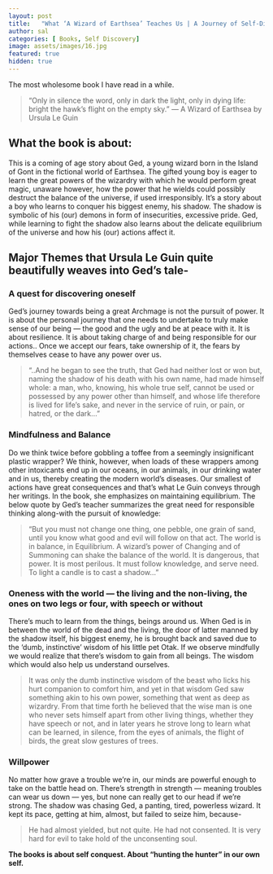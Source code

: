 ```yaml
---
layout: post
title:   "What ‘A Wizard of Earthsea’ Teaches Us | A Journey of Self-Discovery"
author: sal
categories: [ Books, Self Discovery]
image: assets/images/16.jpg
featured: true
hidden: true
---
```

The most wholesome book I have read in a while.
>    “Only in silence the word,
>   only in dark the light,
>   only in dying life:
>   bright the hawk’s flight
>    on the empty sky.”
>— A Wizard of Earthsea by Ursula Le Guin

## What the book is about:

This is a coming of age story about Ged, a young wizard born in the Island of Gont in the fictional world of Earthsea. The gifted young boy is eager to learn the great powers of the wizardry with which he would perform great magic, unaware however, how the power that he wields could possibly destruct the balance of the universe, if used irresponsibly. It’s a story about a boy who learns to conquer his biggest enemy, his shadow. The shadow is symbolic of his (our) demons in form of insecurities, excessive pride. Ged, while learning to fight the shadow also learns about the delicate equilibrium of the universe and how his (our) actions affect it.

## Major Themes that Ursula Le Guin quite beautifully weaves into Ged’s tale-

### A quest for discovering oneself
Ged’s journey towards being a great Archmage is not the pursuit of power. It is about the personal journey that one needs to undertake to truly make sense of our being — the good and the ugly and be at peace with it. It is about resilience. It is about taking charge of and being responsible for our actions..
Once we accept our fears, take ownership of it, the fears by themselves cease to have any power over us.

>“..And he began to see the truth, that Ged had neither lost or won but, naming the shadow of his death with his own name, had made himself whole: a man, who, knowing, his whole true self, cannot be used or possessed by any power other than himself, and whose life therefore is lived for life’s sake, and never in the service of ruin, or pain, or hatred, or the dark…”

### Mindfulness and Balance
Do we think twice before gobbling a toffee from a seemingly insignificant plastic wrapper? We think, however, when loads of these wrappers among other intoxicants end up in our oceans, in our animals, in our drinking water and in us, thereby creating the modern world’s diseases. Our smallest of actions have great consequences and that’s what Le Guin conveys through her writings. In the book, she emphasizes on maintaining equilibrium. The below quote by Ged’s teacher summarizes the great need for responsible thinking along-with the pursuit of knowledge:

 >“But you must not change one thing, one pebble, one grain of sand, until you know what good and evil will follow on that act. The world is in balance, in Equilibrium. A wizard’s power of Changing and of Summoning can shake the balance of the world. It is dangerous, that power. It is most perilous. It must follow knowledge, and serve need. To light a candle is to cast a shadow…”

### Oneness with the world — the living and the non-living, the ones on two legs or four, with speech or without

There’s much to learn from the things, beings around us. When Ged is in between the world of the dead and the living, the door of latter manned by the shadow itself, his biggest enemy, he is brought back and saved due to the ‘dumb, instinctive’ wisdom of his little pet Otak.
If we observe mindfully we would realize that there’s wisdom to gain from all beings. The wisdom which would also help us understand ourselves.

 >It was only the dumb instinctive wisdom of the beast who licks his hurt companion to comfort him, and yet in that wisdom Ged saw something akin to his own power, something that went as deep as wizardry. From that time forth he believed that the wise man is one who never sets himself apart from other living things, whether they have speech or not, and in later years he strove long to learn what can be learned, in silence, from the eyes of animals, the flight of birds, the great slow gestures of trees.

### Willpower
No matter how grave a trouble we’re in, our minds are powerful enough to take on the battle head on. There’s strength in strength — meaning troubles can wear us down — yes, but none can really get to our head if we’re strong.
The shadow was chasing Ged, a panting, tired, powerless wizard. It kept its pace, getting at him, almost, but failed to seize him, because-

 >He had almost yielded, but not quite. He had not consented. It is very hard for evil to take hold of the unconsenting soul.

**The books is about self conquest. About “hunting the hunter” in our own self.**